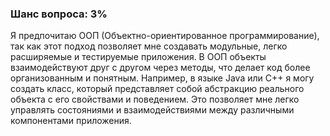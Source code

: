 ### Шанс вопроса: 3%

Я предпочитаю ООП (Объектно-ориентированное программирование), так как этот подход позволяет мне создавать модульные, легко расширяемые и тестируемые приложения. В ООП объекты взаимодействуют друг с другом через методы, что делает код более организованным и понятным. Например, в языке Java или C++ я могу создать класс, который представляет собой абстракцию реального объекта с его свойствами и поведением. Это позволяет мне легко управлять состояниями и взаимодействиями между различными компонентами приложения.